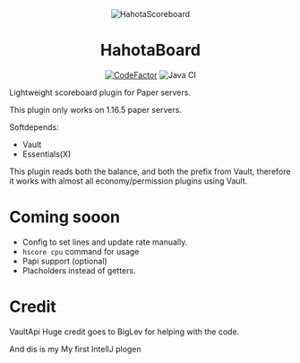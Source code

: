 <div align="center">
<img src="https://cdn.discordapp.com/emojis/812406493529505843.png" alt="HahotaScoreboard">

# HahotaBoard

[![CodeFactor](https://www.codefactor.io/repository/github/koxsosen/hahotaboard/badge)](https://www.codefactor.io/repository/github/koxsosen/hahotaboard)
![Java CI](https://github.com/github/docs/actions/workflows/main.yml/badge.svg)
 
</div>

Lightweight scoreboard plugin for Paper servers.

This plugin only works on 1.16.5 paper servers.

Softdepends:
- Vault
- Essentials(X)

This plugin reads both the balance, and both the prefix from Vault, therefore it works with almost all economy/permission plugins using Vault.

# Coming sooon

- Config to set lines and update rate manually.
- ```hscore cpu``` command for usage
- Papi support (optional)
- Placholders instead of getters.

# Credit 
VaultApi
Huge credit goes to BigLev for helping with the code.

And dis is my
My first IntellJ plogen
